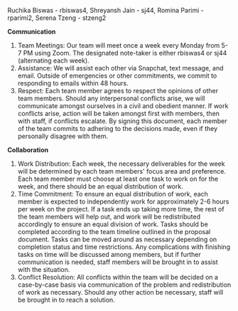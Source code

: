 Ruchika Biswas - rbiswas4, Shreyansh Jain - sj44, Romina Parimi - rparimi2, Serena Tzeng - stzeng2<br>

<b>Communication</b><br>
1) Team Meetings: Our team will meet once a week every Monday from 5-7 PM using Zoom. The designated note-taker is either rbiswas4 or sj44 (alternating each week).<br>
2) Assistance: We will assist each other via Snapchat, text message, and email. Outside of emergencies or other commitments, we commit to responding to emails within 48 hours.<br>
3) Respect: Each team member agrees to respect the opinions of other team members. Should any interpersonal conflicts arise, we will communicate amongst ourselves in a civil and obedient manner. If work conflicts arise, action will be taken amongst first with members, then with staff, if conflicts escalate. By signing this document, each member of the team commits to adhering to the decisions made, even if they personally disagree with them.<br>

<b>Collaboration</b><br>
1) Work Distribution: Each week, the necessary deliverables for the week will be determined by each team members' focus area and preference. Each team member must choose at least one task to work on for the week, and there should be an equal distribution of work.<br>
2) Time Commitment: To ensure an equal distribution of work, each member is expected to independently work for approximately 2-6 hours per week on the project. If a task ends up taking more time, the rest of the team members will help out, and work will be redistributed accordingly to ensure an equal division of work. Tasks should be completed according to the team timeline outlined in the proposal document. Tasks can be moved around as necessary depending on completion status and time restrictions. Any complications with finishing tasks on time will be discussed among members, but if further communication is needed, staff members will be brought in to assist with the situation.<br>
3) Conflict Resolution: All conflicts within the team will be decided on a case-by-case basis via communication of the problem and redistribution of work as necessary. Should any other action be necessary, staff will be brought in to reach a solution.

